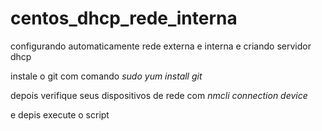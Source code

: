 # centos_dhcp_rede_interna
configurando automaticamente rede externa e interna e criando servidor dhcp

instale o git com comando 
*sudo yum install git*

depois verifique seus dispositivos de rede com 
*nmcli connection device*

e depis execute o script
